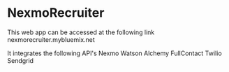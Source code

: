 # NexmoRecruiter
This web app can be accessed at the following link
nexmorecruiter.mybluemix.net

It integrates the following API's
Nexmo
Watson 
Alchemy
FullContact
Twilio
Sendgrid
